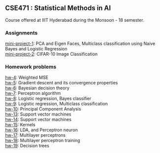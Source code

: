 ## CSE471 : Statistical Methods in AI

Course offered at IIIT Hyderabad during the Monsoon - 18 semester.

### Assignments

[mini-project-1](./mini-project-1/): PCA and Eigen Faces, Multiclass classification using Naive Bayes and Logistic Regression <br>
[mini-project-2](./mini-project-2/): CIFAR-10 Image Classification

### Homework problems

[hw-4](./hw4/): Weighted MSE<br>
[hw-5](./hw5/): Gradient descent and its convergence properties<br>
[hw-6](./hw6/): Bayesian decision theory<br>
[hw-7](./hw7/): Perceptron algorithm<br>
[hw-8](./hw8/): Logistic regression, Bayes classifier <br>
[hw-9](./hw9): Logistic regression, Multiclass classification<br>
[hw-10](./hw9/): Principal Component Analysis<br>
[hw-13](./hw13/): Support vector machines<br>
[hw-14](./hw14/): Support vector machines<br>
[hw-15](./hw15/): Kernels<br>
[hw-16](./hw16/): LDA, and Perceptron neuron<br>
[hw-17](./hw17/): Multilayer perceptrons<br>
[hw-18](./hw18/): Multilayer perceptron training<br>
[hw-19](./hw19/): Decision trees
